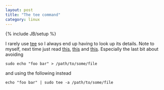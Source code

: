 ```yaml
---
layout: post
title: "The tee command"
category: linux
---
```

{% include JB/setup %}

I rarely use [tee](http://manpages.ubuntu.com/manpages/lucid/man1/tee.1.html) so I always end up having to look up its details. Note to myself, next time just read [this](http://www.linuxandlife.com/2013/05/how-to-use-tee-command.html), [this](http://en.wikipedia.org/wiki/Tee_(command)) and [this](http://stackoverflow.com/questions/764463/unix-confusing-use-of-the-tee-command). Especially the last bit about avoiding

`sudo echo "foo bar" > /path/to/some/file`

and using the following instead

`echo "foo bar" | sudo tee -a /path/to/some/file`
